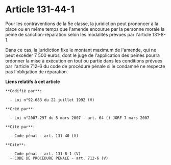 # Article 131-44-1

Pour les contraventions de la 5e classe, la juridiction peut prononcer à la place ou en même temps que l'amende encourue par
la personne morale la peine de sanction-réparation selon les modalités prévues par l'article 131-8-1. 

Dans ce cas, la juridiction fixe le montant maximum de l'amende, qui ne peut excéder 7 500 euros, dont le juge de
l'application des peines pourra ordonner la mise à exécution en tout ou partie dans les conditions prévues par l'article
712-6 du code de procédure pénale si le condamné ne respecte pas l'obligation de réparation.

**Liens relatifs à cet article**

	**Codifié par**:

	  - Loi n°92-683 du 22 juillet 1992 (V)

	**Créé par**:

	  - Loi n°2007-297 du 5 mars 2007 - art. 64 () JORF 7 mars 2007

	**Cité par**:

	  - Code pénal - art. 131-40 (V)

	**Cite**:

	  - Code pénal - art. 131-8-1 (V)
	  - CODE DE PROCEDURE PENALE - art. 712-6 (V)
